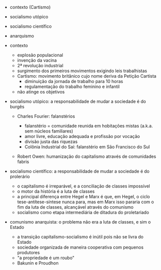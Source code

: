 - contexto (Cartismo)
- socialismo utópico
- socialismo científico
- anarquismo





- contexto
	- explosão populacional
	- invenção da vacina
	- 2ª revolução industrial
	- surgimento dos primeiros movimentos exigindo leis trabalhistas
	- Cartismo: movimento britânico cujo nome deriva da Petição Cartista
		- diminuição da jornada de trabalho para 10 horas
		- regulamentação do trabalho feminino e infantil
	- não atinge os objetivos

- socialismo utópico: a responsabilidade de mudar a sociedade é do burgês
	- Charles Fourier: falanstérios
		- falanstério = comunidade reunida em hobitações mistas (a.k.a. sem núcleos familiares)
		- amor livre, educação adequada e profissão por vocação
		- divisão justa das riquezas
		- Colônia Industrial do Saí: falanstério em São Francisco do Sul
	
	- Robert Owen: humanização do capitalismo através de comunidades fabris

- socialismo científico: a responsabilidade de mudar a sociedade é do prolerário
	- o capitalismo é irreparável, e a conciliação de classes impossível
	- o motor da história é a luta de classes
	- a principal diferença entre Hegel e Marx é que, em Hegel, o ciclo tese-antítese-síntese nunca para, mas em Marx isso pararia com o fim da luta de classes, alcançável através do comunismo
	- socialismo como etapa intermediária de ditadura do proletariado

- comunismo anarquista: o problema não era a luta de classes, e sim o Estado
	- a transição capitalismo-socialismo é inútil pois não se livra do Estado
	- sociedade organizada de maneira cooperativa com pequenos produtores
	- "a propriedade é um roubo"
	- Bakunin e Proudhon